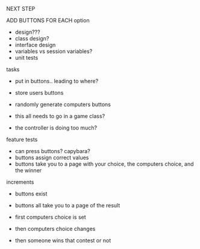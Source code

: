 NEXT STEP

ADD BUTTONS FOR EACH option
- design???
- class design?
- interface design
- variables vs session variables?
- unit tests

tasks
- put in buttons.. leading to where?
- store users buttons
- randomly generate computers buttons

- this all needs to go in a game class?
- the controller is doing too much?


feature tests
- can press buttons? capybara?
- buttons assign correct values
- buttons take you to a page with your choice,
the computers choice, and the winner

increments
- buttons exist
- buttons all take you to a page of the result
- first computers choice is set

- then computers choice changes
- then someone wins that contest or not
